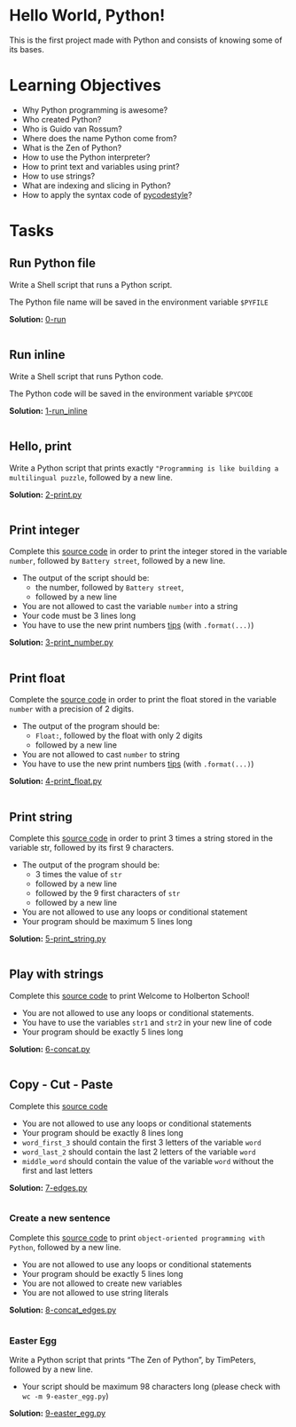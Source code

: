 # Hello World, Python!

This is the first project made with Python and consists of knowing some of its bases.

# Learning Objectives

* Why Python programming is awesome?
* Who created Python?
* Who is Guido van Rossum?
* Where does the name Python come from?
* What is the Zen of Python?
* How to use the Python interpreter?
* How to print text and variables using print?
* How to use strings?
* What are indexing and slicing in Python?
* How to apply the syntax code of [pycodestyle](https://pypi.org/project/pycodestyle/)?

# Tasks

## Run Python file

Write a Shell script that runs a Python script.

The Python file name will be saved in the environment variable `$PYFILE`

**Solution:** [0-run](https://github.com/Ouyei/holbertonschool-higher_level_programming/blob/main/0x00-python-hello_world/0-run)

```

```

## Run inline

Write a Shell script that runs Python code.

The Python code will be saved in the environment variable `$PYCODE`

**Solution:** [1-run_inline](https://github.com/Ouyei/holbertonschool-higher_level_programming/blob/main/0x00-python-hello_world/1-run_inline)

```

```

## Hello, print

Write a Python script that prints exactly `"Programming is like building a multilingual puzzle`, followed by a new line.

**Solution:** [2-print.py](https://github.com/Ouyei/holbertonschool-higher_level_programming/blob/main/0x00-python-hello_world/2-print.py)

```

```

## Print integer

Complete this [source code](https://github.com/holbertonschool/0x00.py/blob/master/3-print_number.py) in order to print the integer stored in the variable `number`, followed by `Battery street`, followed by a new line.

* The output of the script should be:
    * the number, followed by `Battery street`,
    * followed by a new line
* You are not allowed to cast the variable `number` into a string
* Your code must be 3 lines long
* You have to use the new print numbers [tips](https://pyformat.info/#number) (with `.format(...)`)

**Solution:** [3-print_number.py](https://github.com/Ouyei/holbertonschool-higher_level_programming/blob/main/0x00-python-hello_world/3-print_number.py)

```

```

## Print float

Complete the [source code](https://github.com/holbertonschool/0x00.py/blob/master/4-print_float.py) in order to print the float stored in the variable `number` with a precision of 2 digits.

* The output of the program should be:
    * `Float:`, followed by the float with only 2 digits
    * followed by a new line
* You are not allowed to cast `number` to string
* You have to use the new print numbers [tips](https://pyformat.info/#number) (with `.format(...)`)

**Solution:** [4-print_float.py](https://github.com/Ouyei/holbertonschool-higher_level_programming/blob/main/0x00-python-hello_world/4-print_float.py)

```

```

## Print string

Complete this [source code](https://github.com/holbertonschool/0x00.py/blob/master/5-print_string.py) in order to print 3 times a string stored in the variable str, followed by its first 9 characters.

* The output of the program should be:
    * 3 times the value of `str`
    * followed by a new line
    * followed by the 9 first characters of `str`
    * followed by a new line
* You are not allowed to use any loops or conditional statement
* Your program should be maximum 5 lines long

**Solution:** [5-print_string.py](https://github.com/Ouyei/holbertonschool-higher_level_programming/blob/main/0x00-python-hello_world/5-print_string.py)

```

```

## Play with strings

Complete this [source code](https://github.com/holbertonschool/0x00.py/blob/master/6-concat.py) to print Welcome to Holberton School!

* You are not allowed to use any loops or conditional statements.
* You have to use the variables `str1` and `str2` in your new line of code
* Your program should be exactly 5 lines long

**Solution:** [6-concat.py](https://github.com/Ouyei/holbertonschool-higher_level_programming/blob/main/0x00-python-hello_world/6-concat.py)

```

```

## Copy - Cut - Paste

Complete this [source code](https://github.com/holbertonschool/0x00.py/blob/master/7-edges.py)

* You are not allowed to use any loops or conditional statements
* Your program should be exactly 8 lines long
* `word_first_3` should contain the first 3 letters of the variable `word`
* `word_last_2` should contain the last 2 letters of the variable `word`
* `middle_word` should contain the value of the variable `word` without the first and last letters

**Solution:** [7-edges.py](https://github.com/Ouyei/holbertonschool-higher_level_programming/blob/main/0x00-python-hello_world/7-edges.py)

```

```

### Create a new sentence

Complete this [source code](https://github.com/holbertonschool/0x00.py/blob/master/8-concat_edges.py) to print `object-oriented programming with Python`, followed by a new line.

* You are not allowed to use any loops or conditional statements
* Your program should be exactly 5 lines long
* You are not allowed to create new variables
* You are not allowed to use string literals

**Solution:** [8-concat_edges.py](https://github.com/Ouyei/holbertonschool-higher_level_programming/blob/main/0x00-python-hello_world/8-concat_edges.py)

```

```

### Easter Egg

Write a Python script that prints “The Zen of Python”, by TimPeters, followed by a new line.

* Your script should be maximum 98 characters long (please check with `wc -m 9-easter_egg.py`)

**Solution:** [9-easter_egg.py](https://github.com/Ouyei/holbertonschool-higher_level_programming/blob/main/0x00-python-hello_world/9-easter_egg.py)

```

```

